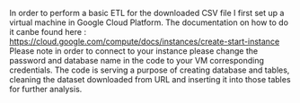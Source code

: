 In order to perform a basic ETL for the downloaded CSV file I first set up a virtual machine in Google Cloud Platform. 
The documentation on how to do it canbe found here : https://cloud.google.com/compute/docs/instances/create-start-instance
Please note in order to connect to your instance please change the password and database name in the code to your VM corresponding credentials. 
The code is serving a purpose of creating database and tables, cleaning the dataset downloaded from URL and inserting it into those tables for further analysis. 
